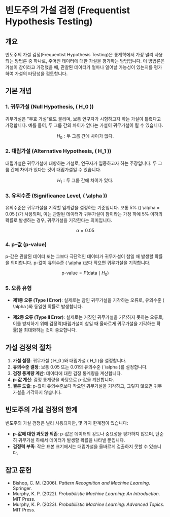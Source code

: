 # 빈도주의 가설 검정 (Frequentist Hypothesis Testing)

## 개요

빈도주의 가설 검정(Frequentist Hypothesis Testing)은 통계학에서 가장 널리 사용되는 방법론 중 하나로, 주어진 데이터에 대한 가설을 평가하는 방법입니다. 이 방법론은 가설이 참이라고 가정했을 때, 관찰된 데이터가 얼마나 일어날 가능성이 있는지를 평가하여 가설의 타당성을 검토합니다.

## 기본 개념

### 1. 귀무가설 (Null Hypothesis, \( H_0 \))

귀무가설은 "무효 가설"로도 불리며, 보통 연구자가 시험하고자 하는 가설이 틀렸다고 가정합니다. 예를 들어, 두 그룹 간의 차이가 없다는 가설이 귀무가설이 될 수 있습니다.

$$
H_0: \text{두 그룹 간에 차이가 없다.}
$$

### 2. 대립가설 (Alternative Hypothesis, \( H_1 \))

대립가설은 귀무가설에 대항하는 가설로, 연구자가 입증하고자 하는 주장입니다. 두 그룹 간에 차이가 있다는 것이 대립가설일 수 있습니다.

$$
H_1: \text{두 그룹 간에 차이가 있다.}
$$

### 3. 유의수준 (Significance Level, \( \alpha \))

유의수준은 귀무가설을 기각할 임계값을 설정하는 기준입니다. 보통 5% (\( \alpha = 0.05 \))가 사용되며, 이는 관찰된 데이터가 귀무가설이 참이라는 가정 하에 5% 이하의 확률로 발생하는 경우, 귀무가설을 기각한다는 의미입니다.

$$
\alpha = 0.05
$$

### 4. p-값 (p-value)

p-값은 관찰된 데이터 또는 그보다 극단적인 데이터가 귀무가설이 참일 때 발생할 확률을 의미합니다. p-값이 유의수준 \( \alpha \)보다 작으면 귀무가설을 기각합니다.

$$
\text{p-value} = P(\text{data} \mid H_0)
$$

### 5. 오류 유형

- **제1종 오류 (Type I Error)**: 실제로는 참인 귀무가설을 기각하는 오류로, 유의수준 \( \alpha \)와 동일한 확률로 발생합니다.
  
- **제2종 오류 (Type II Error)**: 실제로는 거짓인 귀무가설을 기각하지 못하는 오류로, 이를 방지하기 위해 검정력(대립가설이 참일 때 올바르게 귀무가설을 기각하는 확률)을 최대화하는 것이 중요합니다.

## 가설 검정의 절차

1. **가설 설정**: 귀무가설 \( H_0 \)와 대립가설 \( H_1 \)을 설정합니다.
2. **유의수준 결정**: 보통 0.05 또는 0.01의 유의수준 \( \alpha \)를 설정합니다.
3. **검정 통계량 계산**: 데이터에 대한 검정 통계량을 계산합니다.
4. **p-값 계산**: 검정 통계량을 바탕으로 p-값을 계산합니다.
5. **결론 도출**: p-값이 유의수준보다 작으면 귀무가설을 기각하고, 그렇지 않으면 귀무가설을 기각하지 않습니다.

## 빈도주의 가설 검정의 한계

빈도주의 가설 검정은 널리 사용되지만, 몇 가지 한계점이 있습니다:

- **p-값에 대한 과도한 의존**: p-값은 데이터의 강도나 중요성을 평가하지 않으며, 단순히 귀무가설 하에서 데이터가 발생할 확률을 나타낼 뿐입니다.
- **검정력 부족**: 작은 표본 크기에서는 대립가설을 올바르게 검출하지 못할 수 있습니다.

## 참고 문헌

- Bishop, C. M. (2006). *Pattern Recognition and Machine Learning*. Springer.
- Murphy, K. P. (2022). *Probabilistic Machine Learning: An Introduction*. MIT Press.
- Murphy, K. P. (2023). *Probabilistic Machine Learning: Advanced Topics*. MIT Press.

